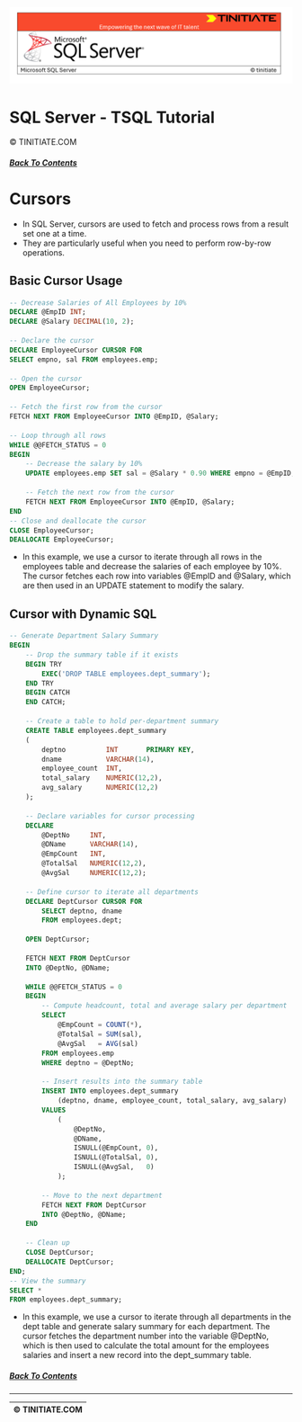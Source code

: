 ![SQL Server Tinitiate Image](../sqlserver-sql/sqlserver.png)

# SQL Server - TSQL Tutorial
&copy; TINITIATE.COM

##### [Back To Contents](./README.md)

# Cursors
* In SQL Server, cursors are used to fetch and process rows from a result set one at a time.
* They are particularly useful when you need to perform row-by-row operations.

## Basic Cursor Usage
```sql
-- Decrease Salaries of All Employees by 10%
DECLARE @EmpID INT;
DECLARE @Salary DECIMAL(10, 2);

-- Declare the cursor
DECLARE EmployeeCursor CURSOR FOR
SELECT empno, sal FROM employees.emp;

-- Open the cursor
OPEN EmployeeCursor;

-- Fetch the first row from the cursor
FETCH NEXT FROM EmployeeCursor INTO @EmpID, @Salary;

-- Loop through all rows
WHILE @@FETCH_STATUS = 0
BEGIN
    -- Decrease the salary by 10%
    UPDATE employees.emp SET sal = @Salary * 0.90 WHERE empno = @EmpID;

    -- Fetch the next row from the cursor
    FETCH NEXT FROM EmployeeCursor INTO @EmpID, @Salary;
END
-- Close and deallocate the cursor
CLOSE EmployeeCursor;
DEALLOCATE EmployeeCursor;
```
* In this example, we use a cursor to iterate through all rows in the employees table and decrease the salaries of each employee by 10%. The cursor fetches each row into variables @EmpID and @Salary, which are then used in an UPDATE statement to modify the salary.

## Cursor with Dynamic SQL
```sql
-- Generate Department Salary Summary
BEGIN
    -- Drop the summary table if it exists
    BEGIN TRY
        EXEC('DROP TABLE employees.dept_summary');
    END TRY
    BEGIN CATCH
    END CATCH;

    -- Create a table to hold per‐department summary
    CREATE TABLE employees.dept_summary
    (
        deptno          INT       PRIMARY KEY,
        dname           VARCHAR(14),
        employee_count  INT,
        total_salary    NUMERIC(12,2),
        avg_salary      NUMERIC(12,2)
    );

    -- Declare variables for cursor processing
    DECLARE 
        @DeptNo     INT,
        @DName      VARCHAR(14),
        @EmpCount   INT,
        @TotalSal   NUMERIC(12,2),
        @AvgSal     NUMERIC(12,2);

    -- Define cursor to iterate all departments
    DECLARE DeptCursor CURSOR FOR
        SELECT deptno, dname
        FROM employees.dept;

    OPEN DeptCursor;

    FETCH NEXT FROM DeptCursor
    INTO @DeptNo, @DName;

    WHILE @@FETCH_STATUS = 0
    BEGIN
        -- Compute headcount, total and average salary per department
        SELECT 
            @EmpCount = COUNT(*),
            @TotalSal = SUM(sal),
            @AvgSal   = AVG(sal)
        FROM employees.emp
        WHERE deptno = @DeptNo;

        -- Insert results into the summary table
        INSERT INTO employees.dept_summary
            (deptno, dname, employee_count, total_salary, avg_salary)
        VALUES
            (
                @DeptNo,
                @DName,
                ISNULL(@EmpCount, 0),
                ISNULL(@TotalSal, 0),
                ISNULL(@AvgSal,   0)
            );

        -- Move to the next department
        FETCH NEXT FROM DeptCursor
        INTO @DeptNo, @DName;
    END

    -- Clean up
    CLOSE DeptCursor;
    DEALLOCATE DeptCursor;
END;
-- View the summary
SELECT * 
FROM employees.dept_summary;
```
* In this example, we use a cursor to iterate through all departments in the dept table and generate salary summary for each department. The cursor fetches the department number into the variable @DeptNo, which is then used to calculate the total amount for the employees salaries and insert a new record into the dept_summary table.

##### [Back To Contents](./README.md)
***
| &copy; TINITIATE.COM |
|----------------------|
